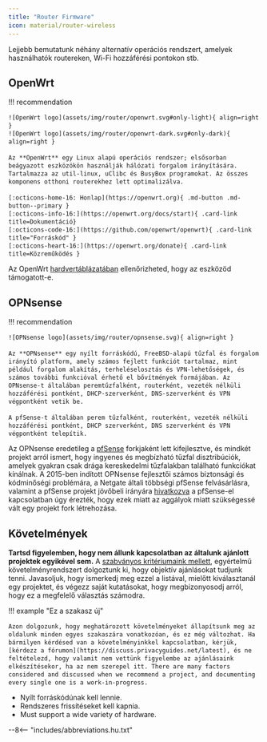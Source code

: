 ```yaml
---
title: "Router Firmware"
icon: material/router-wireless
---
```


Lejjebb bemutatunk néhány alternatív operációs rendszert, amelyek használhatók routereken, Wi-Fi hozzáférési pontokon stb.

## OpenWrt

!!! recommendation

    ![OpenWrt logo](assets/img/router/openwrt.svg#only-light){ align=right }
    ![OpenWrt logo](assets/img/router/openwrt-dark.svg#only-dark){ align=right }
    
    Az **OpenWrt** egy Linux alapú operációs rendszer; elsősorban beágyazott eszközökön használják hálózati forgalom irányítására. Tartalmazza az util-linux, uClibc és BusyBox programokat. Az összes komponens otthoni routerekhez lett optimalizálva.
    
    [:octicons-home-16: Honlap](https://openwrt.org){ .md-button .md-button--primary }
    [:octicons-info-16:](https://openwrt.org/docs/start){ .card-link title=Dokumentáció}
    [:octicons-code-16:](https://github.com/openwrt/openwrt){ .card-link title="Forráskód" }
    [:octicons-heart-16:](https://openwrt.org/donate){ .card-link title=Közreműködés }

Az OpenWrt [hardvertáblázatában](https://openwrt.org/toh/start) ellenőrizheted, hogy az eszközöd támogatott-e.

## OPNsense

!!! recommendation

    ![OPNsense logo](assets/img/router/opnsense.svg){ align=right }
    
    Az **OPNsense** egy nyílt forráskódú, FreeBSD-alapú tűzfal és forgalom irányító platform, amely számos fejlett funkciót tartalmaz, mint például forgalom alakítás, terheléselosztás és VPN-lehetőségek, és számos további funkcióval érhető el bővítmények formájában. Az OPNsense-t általában peremtűzfalként, routerként, vezeték nélküli hozzáférési pontként, DHCP-szerverként, DNS-szerverként és VPN végpontként vetik be.
    
    A pfSense-t általában perem tűzfalként, routerként, vezeték nélküli hozzáférési pontként, DHCP szerverként, DNS szerverként és VPN végpontként telepítik.

Az OPNsense eredetileg a [pfSense](https://en.wikipedia.org/wiki/PfSense) forkjaként lett kifejlesztve, és mindkét projekt arról ismert, hogy ingyenes és megbízható tűzfal disztribúciók, amelyek gyakran csak drága kereskedelmi tűzfalakban található funkciókat kínálnak. A 2015-ben indított OPNsense fejlesztői számos biztonsági és kódminőségi problémára, a Netgate általi többségi pfSense felvásárlásra, valamint a pfSense projekt jövőbeli irányára [hivatkozva](https://docs.opnsense.org/history/thefork.html) a pfSense-el kapcsolatban úgy érezték, hogy ezek miatt az aggályok miatt szükségessé vált egy projekt fork létrehozása.

## Követelmények

**Tartsd figyelemben, hogy nem állunk kapcsolatban az általunk ajánlott projektek egyikével sem.** A [szabványos kritériumaink mellett](about/criteria.md), egyértelmű követelményrendszert dolgoztunk ki, hogy objektív ajánlásokat tudjunk tenni. Javasoljuk, hogy ismerkedj meg ezzel a listával, mielőtt kiválasztanál egy projektet, és végezz saját kutatásokat, hogy megbizonyosodj arról, hogy ez a megfelelő választás számodra.

!!! example "Ez a szakasz új"

    Azon dolgozunk, hogy meghatározott követelményeket állapítsunk meg az oldalunk minden egyes szakaszára vonatkozóan, és ez még változhat. Ha bármilyen kérdésed van a követelményinkkel kapcsolatban, kérjük, [kérdezz a fórumon](https://discuss.privacyguides.net/latest), és ne feltételezd, hogy valamit nem vettünk figyelembe az ajánlásaink elkészítésekor, ha az nem szerepel itt. There are many factors considered and discussed when we recommend a project, and documenting every single one is a work-in-progress.

- Nyílt forráskódúnak kell lennie.
- Rendszeres frissítéseket kell kapnia.
- Must support a wide variety of hardware.

--8<-- "includes/abbreviations.hu.txt"
